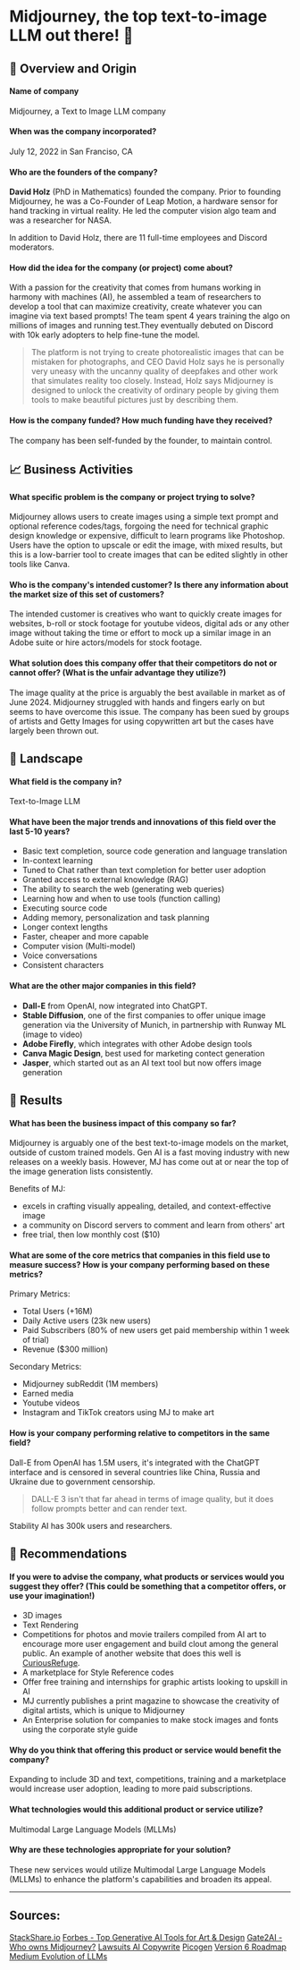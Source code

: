 # Midjourney, the top text-to-image LLM out there! 🤖

## 🦾 Overview and Origin

#### Name of company
Midjourney, a Text to Image LLM company

#### When was the company incorporated?
July 12, 2022 in San Franciso, CA

#### Who are the founders of the company?
**David Holz** (PhD in Mathematics) founded the company. Prior to founding Midjourney, he was a Co-Founder of Leap Motion, a hardware sensor for hand tracking in virtual reality. He led the computer vision algo team and was a researcher for NASA.

In addition to David Holz, there are 11 full-time employees and Discord moderators.

#### How did the idea for the company (or project) come about?
With a passion for the creativity that comes from humans working in harmony with machines (AI), he assembled a team of researchers to develop a tool that can maximize creativity, create whatever you can imagine via text based prompts!
The team spent 4 years training the algo on millions of images and running test.They eventually debuted on Discord with 10k early adopters to help fine-tune the model.

> The platform is not trying to create photorealistic images that can be mistaken for photographs, and CEO David Holz says he is personally very uneasy with the uncanny quality of deepfakes and other work that simulates reality too closely. Instead, Holz says Midjourney is designed to unlock the creativity of ordinary people by giving them tools to make beautiful pictures just by describing them.

#### How is the company funded? How much funding have they received?
The company has been self-funded by the founder, to maintain control. 

## 📈 Business Activities

#### What specific problem is the company or project trying to solve?
Midjourney allows users to create images using a simple text prompt and optional reference codes/tags, forgoing the need for technical graphic design knowledge or expensive, difficult to learn programs like Photoshop. Users have the option to upscale or edit the image, with mixed results, but this is a low-barrier tool to create images that can be edited slightly in other tools like Canva.

#### Who is the company's intended customer? Is there any information about the market size of this set of customers?
The intended customer is creatives who want to quickly create images for websites, b-roll or stock footage for youtube videos, digital ads or any other image without taking the time or effort to mock up a similar image in an Adobe suite or hire actors/models for stock footage.

#### What solution does this company offer that their competitors do not or cannot offer? (What is the unfair advantage they utilize?)
The image quality at the price is arguably the best available in market as of June 2024. Midjourney struggled with hands and fingers early on but seems to have overcome this issue. The company has been sued by groups of artists and Getty Images for using copywritten art but the cases have largely been thrown out.


## 🔎 Landscape

#### What field is the company in?
Text-to-Image LLM

#### What have been the major trends and innovations of this field over the last 5-10 years?
* Basic text completion, source code generation and language translation
* In-context learning
* Tuned to Chat rather than text completion for better user adoption
* Granted access to external knowledge (RAG)
* The ability to search the web (generating web queries)
* Learning how and when to use tools (function calling)
* Executing source code
* Adding memory, personalization and task planning
* Longer context lengths
* Faster, cheaper and more capable
* Computer vision (Multi-model)
* Voice conversations
* Consistent characters

#### What are the other major companies in this field?
* **Dall-E** from OpenAI, now integrated into ChatGPT.
* **Stable Diffusion**, one of the first companies to offer unique image generation via the University of Munich, in partnership with Runway ML (image to video)
* **Adobe Firefly**, which integrates with other Adobe design tools 
* **Canva Magic Design**, best used for marketing contect generation
* **Jasper**, which started out as an AI text tool but now offers image generation

## 🚀 Results

#### What has been the business impact of this company so far?
Midjourney is arguably one of the best text-to-image models on the market, outside of custom trained models. Gen AI is a fast moving industry with new releases on a weekly basis. However, MJ has come out at or near the top of the image generation lists consistently. 

Benefits of MJ:
* excels in crafting visually appealing, detailed, and context-effective image
* a community on Discord servers to comment and learn from others' art
* free trial, then low monthly cost ($10)

#### What are some of the core metrics that companies in this field use to measure success? How is your company performing based on these metrics?
Primary Metrics:
* Total Users (+16M)
* Daily Active users (23k new users)
* Paid Subscribers (80% of new users get paid membership within 1 week of trial)
* Revenue ($300 million)

Secondary Metrics:
* Midjourney subReddit (1M members) 
* Earned media
* Youtube videos
* Instagram and TikTok creators using MJ to make art

#### How is your company performing relative to competitors in the same field?
Dall-E from OpenAI has 1.5M users, it's integrated with the ChatGPT interface and is censored in several countries like China, Russia and Ukraine due to government censorship.

> DALL-E 3 isn't that far ahead in terms of image quality, but it does follow prompts better and can render text.

Stability AI has 300k users and researchers.

## 💎 Recommendations

#### If you were to advise the company, what products or services would you suggest they offer? (This could be something that a competitor offers, or use your imagination!)
* 3D images
* Text Rendering
* Competitions for photos and movie trailers compiled from AI art to encourage more user engagement and build clout among the general public. An example of another website that does this well is [CuriousRefuge](https://curiousrefuge.com/).
* A marketplace for Style Reference codes
* Offer free training and internships for graphic artists looking to upskill in AI
* MJ currently publishes a print magazine to showcase the creativity of digital artists, which is unique to Midjourney
* An Enterprise solution for companies to make stock images and fonts using the corporate style guide

#### Why do you think that offering this product or service would benefit the company?
Expanding to include 3D and text, competitions, training and a marketplace would increase user adoption, leading to more paid subscriptions.

#### What technologies would this additional product or service utilize?
Multimodal Large Language Models (MLLMs) 

#### Why are these technologies appropriate for your solution?
These new services would utilize Multimodal Large Language Models (MLLMs) to enhance the platform's capabilities and broaden its appeal.

-----------------------

## Sources:
[StackShare.io](https://stackshare.io/midjourney)
[Forbes - Top Generative AI Tools for Art & Design](https://www.forbes.com/sites/bernardmarr/2024/05/09/the-top-generative-ai-tools-for-art-and-design/?sh=26cf2a923353)
[Gate2AI - Who owns Midjourney?](https://www.gate2ai.com/midjourney/who-owns-midjourney.html#:~:text=Concept%20Formation%3A,generating%20images%20from%20textual%20prompts
)
[Lawsuits AI Copywrite](https://www.theartnewspaper.com/2024/05/10/deviantart-midjourney-stable-diffusion-artificial-intelligence-image-generators)
[Picogen](https://picogen.io/blog/impact-of-midjourney-ai)
[Version 6 Roadmap](https://the-decoder.com/midjourneys-upcoming-version-6-promises-a-big-leap-in-quality/)
[Medium Evolution of LLMs](https://medium.com/@simon_attard/the-evolution-of-llms-over-the-last-12-months-188a04edb3ac)
